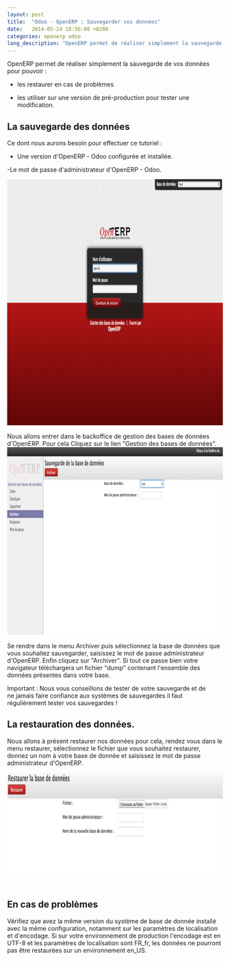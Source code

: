 ```yaml
---
layout: post
title:  "Odoo - OpenERP : Sauvegarder vos données"
date:   2014-05-24 18:56:00 +0200
categories: openerp odoo
long_description: "OpenERP permet de réaliser simplement la sauvegarde de vos données pour pouvoir : les restaurer en cas de problèmes, les utiliser sur une version de pré-production pour tester une modification."
---
```

OpenERP permet de réaliser simplement la sauvegarde de vos données pour pouvoir :

- les restaurer en cas de problèmes

- les utiliser sur une version de pré-production pour tester une modification.

<h2>La sauvegarde des données</h2>

Ce dont nous aurons besoin pour effectuer ce tutoriel :

- Une version d'OpenERP - Odoo configurée et installée.

-Le mot de passe d'administrateur d'OpenERP - Odoo.

<a href="/images/posts/odoo-openerp-sauvegarder-donnes/OpenERP-ecran-de-connexion.png"><img class="aligncenter wp-image-580 size-large" src="/images/posts/odoo-openerp-sauvegarder-donnes/OpenERP-ecran-de-connexion-1024x574.png" alt="OpenERP écran de connexion" width="1024" height="574" /></a>

Nous allons entrer dans le backoffice de gestion des bases de données d'OpenERP. Pour cela Cliquez sur le lien "Gestion des bases de données". <a href="/images/posts/odoo-openerp-sauvegarder-donnes/backoffice-openerp-odoo.png"><img class="aligncenter wp-image-582 size-large" src="/images/posts/odoo-openerp-sauvegarder-donnes/backoffice-openerp-odoo-1024x438.png" alt="backoffice-openerp-odoo" width="1024" height="438" /></a>

Se rendre dans le menu Archiver puis sélectionnez la base de données que vous souhaitez sauvegarder, saisissez le mot de passe administrateur d'OpenERP. Enfin cliquez sur "Archiver". Si tout ce passe bien votre navigateur téléchargera un fichier "dump" contenant l'ensemble des données présentes dans votre base.

Important : Nous vous conseillons de tester de votre sauvegarde et de ne jamais faire confiance aux systèmes de sauvegardes il faut régulièrement tester vos sauvegardes !
<h2>La restauration des données.</h2>
Nous allons à présent restaurer nos données pour cela, rendez vous dans le menu restaurer, sélectionnez le fichier que vous souhaitez restaurer, donnez un nom à votre base de donnée et saisissez le mot de passe administrateur d'OpenERP.

<a href="/images/posts/odoo-openerp-sauvegarder-donnes/backoffice-openerp-odoo-restaurer.png"><img class="aligncenter size-large wp-image-583" src="/images/posts/odoo-openerp-sauvegarder-donnes/backoffice-openerp-odoo-restaurer-1024x232.png" alt="backoffice-openerp-odoo-restaurer" width="1024" height="232" /></a>

&nbsp;
<h2>En cas de problèmes</h2>
Vérifiez que avez la même version du système de base de donnée installé avec la même configuration, notamment sur les paramètres de localisation et d'encodage. Si sur votre environnement de production l'encodage est en UTF-8 et les paramètres de localisation sont FR_fr, les données ne pourront pas être restaurées sur un environnement en_US.
